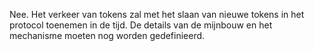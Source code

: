 Nee. Het verkeer van tokens zal met het slaan van nieuwe tokens in het protocol toenemen in de tijd. De details van de mijnbouw en het mechanisme moeten nog worden gedefinieerd.